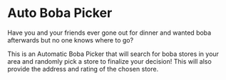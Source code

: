 # Auto Boba Picker

Have you and your friends ever gone out for dinner and wanted boba afterwards but no one knows where to go?

This is an Automatic Boba Picker that will search for boba stores in your area and randomly pick a store to finalize your decision! This will also provide the address and rating of the chosen store.
